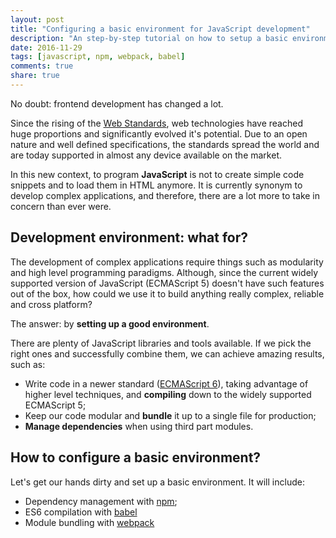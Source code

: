 ```yaml
---
layout: post
title: "Configuring a basic environment for JavaScript development"
description: "An step-by-step tutorial on how to setup a basic environment to develop complex JavaScript applications."
date: 2016-11-29
tags: [javascript, npm, webpack, babel]
comments: true
share: true
---
```


No doubt: frontend development has changed a lot.

Since the rising of the [Web Standards](https://www.w3.org/standards/), web technologies have reached huge proportions and significantly evolved it's potential. Due to an open nature and well defined specifications, the standards spread the world and are today supported in almost any device available on the market.

In this new context, to program **JavaScript** is not to create simple code snippets and to load them in HTML anymore. It is currently synonym to develop complex applications, and therefore, there are a lot more to take in concern than ever were.

## Development environment: what for?

The development of complex applications require things such as modularity and high level programming paradigms. Although, since the current widely supported version of JavaScript (ECMAScript 5) doesn't have such features out of the box, how could we use it to build anything really complex, reliable and cross platform?

The answer: by **setting up a good environment**.

There are plenty of JavaScript libraries and tools available. If we pick the right ones and successfully combine them, we can achieve amazing results, such as:

* Write code in a newer standard ([ECMAScript 6](http://es6-features.org/)), taking advantage of higher level techniques, and **compiling** down to the widely supported ECMAScript 5;
* Keep our code modular and **bundle** it up to a single file for production;
* **Manage dependencies** when using third part modules.

## How to configure a basic environment?

Let's get our hands dirty and set up a basic environment. It will include:

* Dependency management with [npm](https://www.npmjs.com/);
* ES6 compilation with [babel](https://babeljs.io/)
* Module bundling with [webpack](https://webpack.github.io/)
